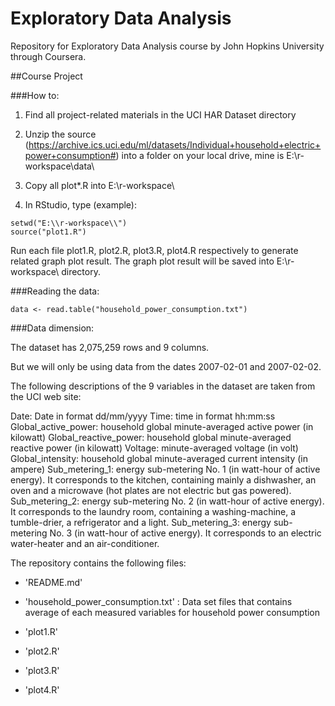 # Exploratory Data Analysis

Repository for Exploratory Data Analysis course by John Hopkins University through Coursera.

##Course Project

###How to:

1. Find all project-related materials in the UCI HAR Dataset directory

2. Unzip the source (https://archive.ics.uci.edu/ml/datasets/Individual+household+electric+power+consumption#) into a folder on your local drive, mine is E:\r-workspace\data\

3. Copy all plot*.R into E:\r-workspace\

4. In RStudio, type (example): 

```
setwd("E:\\r-workspace\\")
source("plot1.R")

```

Run each file plot1.R, plot2.R, plot3.R, plot4.R respectively to generate related graph plot result.
The graph plot result will be saved into E:\r-workspace\ directory.

###Reading the data:

```
data <- read.table("household_power_consumption.txt") 
```

###Data dimension: 

The dataset has 2,075,259 rows and 9 columns. 

But we will only be using data from the dates 2007-02-01 and 2007-02-02. 

The following descriptions of the 9 variables in the dataset are taken from the UCI web site:

Date: Date in format dd/mm/yyyy
Time: time in format hh:mm:ss
Global_active_power: household global minute-averaged active power (in kilowatt)
Global_reactive_power: household global minute-averaged reactive power (in kilowatt)
Voltage: minute-averaged voltage (in volt)
Global_intensity: household global minute-averaged current intensity (in ampere)
Sub_metering_1: energy sub-metering No. 1 (in watt-hour of active energy). It corresponds to the kitchen, containing mainly a dishwasher, an oven and a microwave (hot plates are not electric but gas powered).
Sub_metering_2: energy sub-metering No. 2 (in watt-hour of active energy). It corresponds to the laundry room, containing a washing-machine, a tumble-drier, a refrigerator and a light.
Sub_metering_3: energy sub-metering No. 3 (in watt-hour of active energy). It corresponds to an electric water-heater and an air-conditioner.

The repository contains the following files:

- 'README.md'

- 'household_power_consumption.txt' : Data set files that contains average of each measured variables for household power consumption

- 'plot1.R'

- 'plot2.R'

- 'plot3.R'

- 'plot4.R'

